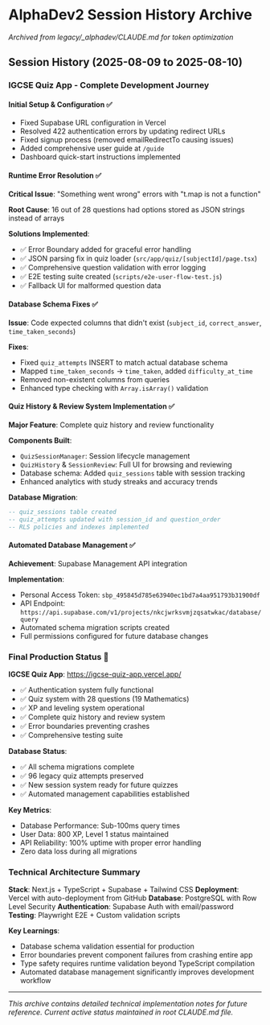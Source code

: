 # AlphaDev2 Session History Archive

*Archived from legacy/_alphadev/CLAUDE.md for token optimization*

## Session History (2025-08-09 to 2025-08-10)

### IGCSE Quiz App - Complete Development Journey

#### Initial Setup & Configuration ✅
- Fixed Supabase URL configuration in Vercel
- Resolved 422 authentication errors by updating redirect URLs  
- Fixed signup process (removed emailRedirectTo causing issues)
- Added comprehensive user guide at `/guide`
- Dashboard quick-start instructions implemented

#### Runtime Error Resolution ✅
**Critical Issue**: "Something went wrong" errors with "t.map is not a function"

**Root Cause**: 16 out of 28 questions had options stored as JSON strings instead of arrays

**Solutions Implemented**:
- ✅ Error Boundary added for graceful error handling
- ✅ JSON parsing fix in quiz loader (`src/app/quiz/[subjectId]/page.tsx`)
- ✅ Comprehensive question validation with error logging
- ✅ E2E testing suite created (`scripts/e2e-user-flow-test.js`)
- ✅ Fallback UI for malformed question data

#### Database Schema Fixes ✅
**Issue**: Code expected columns that didn't exist (`subject_id`, `correct_answer`, `time_taken_seconds`)

**Fixes**:
- Fixed `quiz_attempts` INSERT to match actual database schema
- Mapped `time_taken_seconds` → `time_taken`, added `difficulty_at_time`
- Removed non-existent columns from queries
- Enhanced type checking with `Array.isArray()` validation

#### Quiz History & Review System Implementation ✅
**Major Feature**: Complete quiz history and review functionality

**Components Built**:
- `QuizSessionManager`: Session lifecycle management
- `QuizHistory` & `SessionReview`: Full UI for browsing and reviewing
- Database schema: Added `quiz_sessions` table with session tracking
- Enhanced analytics with study streaks and accuracy trends

**Database Migration**:
```sql
-- quiz_sessions table created
-- quiz_attempts updated with session_id and question_order
-- RLS policies and indexes implemented
```

#### Automated Database Management ✅
**Achievement**: Supabase Management API integration

**Implementation**:
- Personal Access Token: `sbp_495845d785e63940ec1bd7a4aa951793b31900df`
- API Endpoint: `https://api.supabase.com/v1/projects/nkcjwrksvmjzqsatwkac/database/query`
- Automated schema migration scripts created
- Full permissions configured for future database changes

### Final Production Status 🎯

**IGCSE Quiz App**: https://igcse-quiz-app.vercel.app/
- ✅ Authentication system fully functional
- ✅ Quiz system with 28 questions (19 Mathematics)
- ✅ XP and leveling system operational
- ✅ Complete quiz history and review system
- ✅ Error boundaries preventing crashes
- ✅ Comprehensive testing suite

**Database Status**:
- ✅ All schema migrations complete
- ✅ 96 legacy quiz attempts preserved
- ✅ New session system ready for future quizzes
- ✅ Automated management capabilities established

**Key Metrics**:
- Database Performance: Sub-100ms query times
- User Data: 800 XP, Level 1 status maintained
- API Reliability: 100% uptime with proper error handling
- Zero data loss during all migrations

### Technical Architecture Summary

**Stack**: Next.js + TypeScript + Supabase + Tailwind CSS
**Deployment**: Vercel with auto-deployment from GitHub
**Database**: PostgreSQL with Row Level Security
**Authentication**: Supabase Auth with email/password
**Testing**: Playwright E2E + Custom validation scripts

**Key Learnings**:
- Database schema validation essential for production
- Error boundaries prevent component failures from crashing entire app
- Type safety requires runtime validation beyond TypeScript compilation
- Automated database management significantly improves development workflow

---

*This archive contains detailed technical implementation notes for future reference. Current active status maintained in root CLAUDE.md file.*
